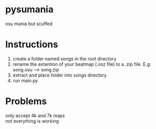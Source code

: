 # pysumania
 osu mania but scuffed
# Instructions
1. create a folder named songs in the root directory
2. rename the extention of your beatmap  (.osz file) to a .zip file. E.g: song.osu --> song.zip
3. extract and place folder into songs directory
4. run main.py
# Problems
only accept 4k and 7k maps\
not everything is working

